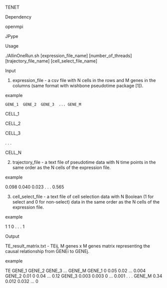 TENET

Dependency

openmpi

JPype

Usage

./AllinOneRun.sh [expression_file_name] [number_of_threads] [trajectory_file_name] [cell_select_file_name]

Input 

1. expression_file - a csv file with N cells in the rows and M genes in the columns (same format with wishbone pseudotime package [1]).

example

	GENE_1	GENE_2	GENE_3	...	GENE_M

CELL_1	

CELL_2

CELL_3

.
.
.

CELL_N

2. trajectory_file - a text file of pseudotime data with N time points in the same order as the N cells of the expression file.

example

0.098
0.040
0.023
.
.
.
0.565

3. cell_select_file - a text file of cell selection data with N Boolean (1 for select and 0 for non-select) data in the same order as the N cells of the expression file.

example

1
1
0
.
.
.
1

Output

TE_result_matrix.txt - TEij, M genes x M genes matrix representing the causal relationship from GENEi to GENEj.

example

TE	GENE_1	GENE_2	GENE_3	...	GENE_M
GENE_1	0	0.05	0.02	...	0.004
GENE_2	0.01	0	0.04	...	0.12
GENE_3	0.003	0.003	0	...	0.001
.
.
.
GENE_M	0.34	0.012	0.032	...	0
